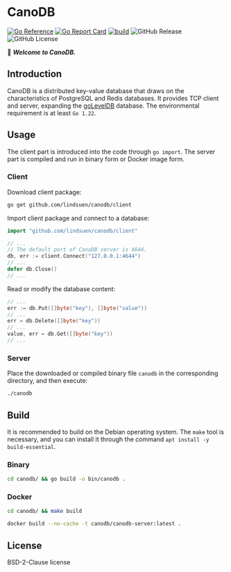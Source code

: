# CanoDB

[![Go Reference](https://pkg.go.dev/badge/github.com/lindsuen/canodb/ferretdb.svg)](https://pkg.go.dev/github.com/lindsuen/canodb)
[![Go Report Card](https://goreportcard.com/badge/github.com/lindsuen/canodb)](https://goreportcard.com/report/github.com/lindsuen/canodb)
[![build](https://github.com/lindsuen/canodb/actions/workflows/build.yml/badge.svg?branch=master)](https://github.com/lindsuen/canodb/actions/workflows/build.yml)
![GitHub Release](https://img.shields.io/github/v/release/lindsuen/canodb)
![GitHub License](https://img.shields.io/github/license/lindsuen/canodb)

:wave: ***Welcome to CanoDB.***

## Introduction

CanoDB is a distributed key-value database that draws on the characteristics of PostgreSQL and Redis databases. It provides TCP client and server, expanding the [goLevelDB](https://github.com/syndtr/goleveldb "goLevelDB") database. The environmental requirement is at least `Go 1.22`.

## Usage

The client part is introduced into the code through `go import`. The server part is compiled and run in binary form or Docker image form.

### Client

Download client package:

```sh
go get github.com/lindsuen/canodb/client
```

Import client package and connect to a database:

```go
import "github.com/lindsuen/canodb/client"

// ...
// The default port of CanoDB server is 4644.
db, err := client.Connect("127.0.0.1:4644")
// ...
defer db.Close()
// ...
```

Read or modify the database content:

```go
// ...
err := db.Put([]byte("key"), []byte("value"))
// ...
err = db.Delete([]byte("key"))
// ...
value, err = db.Get([]byte("key"))
// ...
```

### Server

Place the downloaded or compiled binary file `canodb` in the corresponding directory, and then execute:

```sh
./canodb
```

## Build

It is recommended to build on the Debian operating system. The `make` tool is necessary, and you can install it through the command `apt install -y build-essential`.

### Binary

```sh
cd canodb/ && go build -o bin/canodb .
```

### Docker

```sh
cd canodb/ && make build
```

```sh
docker build --no-cache -t canodb/canodb-server:latest .
```

## License

BSD-2-Clause license

